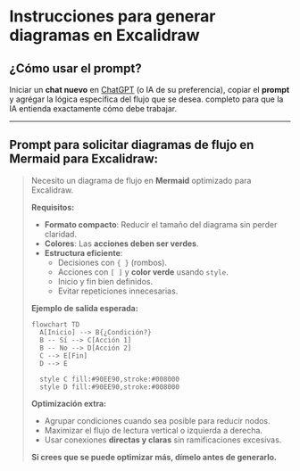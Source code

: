 # Instrucciones para generar diagramas en Excalidraw

## ¿Cómo usar el prompt?

Iniciar un **chat nuevo** en [ChatGPT](https://chatgpt.com/) (o IA de su preferencia), copiar el **prompt** y agrégar la lógica específica del flujo que se desea. completo para que la IA entienda exactamente cómo debe trabajar.

---

## Prompt para solicitar diagramas de flujo en Mermaid para Excalidraw:

> Necesito un diagrama de flujo en **Mermaid** optimizado para Excalidraw.
>
> **Requisitos:**
>
> - **Formato compacto**: Reducir el tamaño del diagrama sin perder claridad.
> - **Colores**: Las **acciones deben ser verdes**.
> - **Estructura eficiente**:
>   - Decisiones con `{ }` (rombos).
>   - Acciones con `[ ]` y **color verde** usando `style`.
>   - Inicio y fin bien definidos.
>   - Evitar repeticiones innecesarias.
>
> **Ejemplo de salida esperada:**
>
> ```mermaid
> flowchart TD
>   A[Inicio] --> B{¿Condición?}
>   B -- Sí --> C[Acción 1]
>   B -- No --> D[Acción 2]
>   C --> E[Fin]
>   D --> E
>
>   style C fill:#90EE90,stroke:#008000
>   style D fill:#90EE90,stroke:#008000
> ```
>
> **Optimización extra:**
>
> - Agrupar condiciones cuando sea posible para reducir nodos.
> - Maximizar el flujo de lectura vertical o izquierda a derecha.
> - Usar conexiones **directas y claras** sin ramificaciones excesivas.
>
> **Si crees que se puede optimizar más, dímelo antes de generarlo.**
